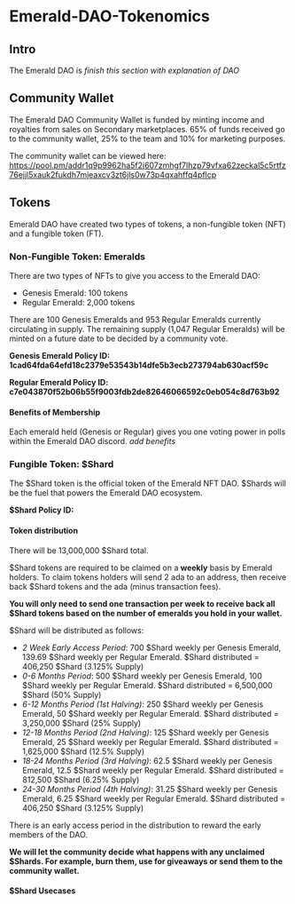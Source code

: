 # Emerald-DAO-Tokenomics

## Intro
The Emerald DAO is *finish this section with explanation of DAO*

## Community Wallet
The Emerald DAO Community Wallet is funded by minting income and royalties from sales on Secondary marketplaces. 65% of funds received go to the community wallet, 25% to the team and 10% for marketing purposes.

The community wallet can be viewed here: https://pool.pm/addr1q9p9962ha5f2j607zmhgf7lhzp79vfxa62zeckal5c5rtfz76ejjl5xauk2fukdh7mjeaxcv3zt6jls0w73p4qxahffq4pflcp

## Tokens
Emerald DAO have created two types of tokens, a non-fungible token (NFT) and a fungible token (FT).

### Non-Fungible Token: Emeralds
There are two types of NFTs to give you access to the Emerald DAO:
 * Genesis Emerald: 100 tokens
 * Regular Emerald: 2,000 tokens

There are 100 Genesis Emeralds and 953 Regular Emeralds currently circulating in supply.
The remaining supply (1,047 Regular Emeralds) will be minted on a future date to be decided by a community vote.

**Genesis Emerald Policy ID: 1cad64fda64efd18c2379e53543b14dfe5b3ecb273794ab630acf59c**

**Regular Emerald Policy ID: c7e043870f52b06b55f9003fdb2de82646066592c0eb054c8d763b92**

#### Benefits of Membership
Each emerald held (Genesis or Regular) gives you one voting power in polls within the Emerald DAO discord.
*add benefits*

### Fungible Token: $Shard
The $Shard token is the official token of the Emerald NFT DAO. $Shards will be the fuel that powers the Emerald DAO ecosystem.

**$Shard Policy ID:**

#### Token distribution
There will be 13,000,000 $Shard total.

$Shard tokens are required to be claimed on a **weekly** basis by Emerald holders.
To claim tokens holders will send 2 ada to an address, then receive back $Shard tokens and the ada (minus transaction fees).

**You will only need to send one transaction per week to receive back all $Shard tokens based on the number of emeralds you hold in your wallet.**

$Shard will be distributed as follows:
 * *2 Week Early Access Period*: 700 $Shard weekly per Genesis Emerald, 139.69 $Shard weekly per Regular Emerald. $Shard distributed = 406,250 $Shard (3.125% Supply)
 * *0-6 Months Period*: 500 $Shard weekly per Genesis Emerald, 100 $Shard weekly per Regular Emerald. $Shard distributed = 6,500,000 $Shard (50% Supply)
 * *6-12 Months Period (1st Halving)*: 250 $Shard weekly per Genesis Emerald, 50 $Shard weekly per Regular Emerald. $Shard distributed = 3,250,000 $Shard (25% Supply)
 * *12-18 Months Period (2nd Halving)*: 125 $Shard weekly per Genesis Emerald, 25 $Shard weekly per Regular Emerald. $Shard distributed = 1,625,000 $Shard (12.5% Supply)
 * *18-24 Months Period (3rd Halving)*: 62.5 $Shard weekly per Genesis Emerald, 12.5 $Shard weekly per Regular Emerald. $Shard distributed = 812,500 $Shard (6.25% Supply)
 * *24-30 Months Period (4th Halving)*: 31.25 $Shard weekly per Genesis Emerald, 6.25 $Shard weekly per Regular Emerald. $Shard distributed = 406,250 $Shard (3.125% Supply)

There is an early access period in the distribution to reward the early members of the DAO.

**We will let the community decide what happens with any unclaimed $Shards. For example, burn them, use for giveaways or send them to the community wallet.**

#### $Shard Usecases

